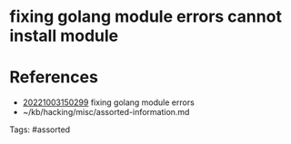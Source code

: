 # fixing golang module errors cannot install module

# References
- [20221003150299](/zet/20221003150299/README.md) fixing golang module errors
- ~/kb/hacking/misc/assorted-information.md

Tags:
    #assorted
